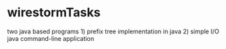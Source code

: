 # wirestormTasks
two java based programs 1) prefix tree implementation in java 2) simple I/O java command-line application 





